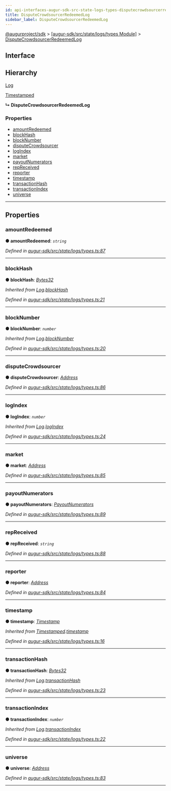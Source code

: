 ```yaml
---
id: api-interfaces-augur-sdk-src-state-logs-types-disputecrowdsourcerredeemedlog
title: DisputeCrowdsourcerRedeemedLog
sidebar_label: DisputeCrowdsourcerRedeemedLog
---
```


[@augurproject/sdk](api-readme.md) > [[augur-sdk/src/state/logs/types Module]](api-modules-augur-sdk-src-state-logs-types-module.md) > [DisputeCrowdsourcerRedeemedLog](api-interfaces-augur-sdk-src-state-logs-types-disputecrowdsourcerredeemedlog.md)

## Interface

## Hierarchy

 [Log](api-interfaces-augur-sdk-src-state-logs-types-log.md)

 [Timestamped](api-interfaces-augur-sdk-src-state-logs-types-timestamped.md)

**↳ DisputeCrowdsourcerRedeemedLog**

### Properties

* [amountRedeemed](api-interfaces-augur-sdk-src-state-logs-types-disputecrowdsourcerredeemedlog.md#amountredeemed)
* [blockHash](api-interfaces-augur-sdk-src-state-logs-types-disputecrowdsourcerredeemedlog.md#blockhash)
* [blockNumber](api-interfaces-augur-sdk-src-state-logs-types-disputecrowdsourcerredeemedlog.md#blocknumber)
* [disputeCrowdsourcer](api-interfaces-augur-sdk-src-state-logs-types-disputecrowdsourcerredeemedlog.md#disputecrowdsourcer)
* [logIndex](api-interfaces-augur-sdk-src-state-logs-types-disputecrowdsourcerredeemedlog.md#logindex)
* [market](api-interfaces-augur-sdk-src-state-logs-types-disputecrowdsourcerredeemedlog.md#market)
* [payoutNumerators](api-interfaces-augur-sdk-src-state-logs-types-disputecrowdsourcerredeemedlog.md#payoutnumerators)
* [repReceived](api-interfaces-augur-sdk-src-state-logs-types-disputecrowdsourcerredeemedlog.md#repreceived)
* [reporter](api-interfaces-augur-sdk-src-state-logs-types-disputecrowdsourcerredeemedlog.md#reporter)
* [timestamp](api-interfaces-augur-sdk-src-state-logs-types-disputecrowdsourcerredeemedlog.md#timestamp)
* [transactionHash](api-interfaces-augur-sdk-src-state-logs-types-disputecrowdsourcerredeemedlog.md#transactionhash)
* [transactionIndex](api-interfaces-augur-sdk-src-state-logs-types-disputecrowdsourcerredeemedlog.md#transactionindex)
* [universe](api-interfaces-augur-sdk-src-state-logs-types-disputecrowdsourcerredeemedlog.md#universe)

---

## Properties

<a id="amountredeemed"></a>

###  amountRedeemed

**● amountRedeemed**: *`string`*

*Defined in [augur-sdk/src/state/logs/types.ts:87](https://github.com/AugurProject/augur/blob/1e1466f1d3/packages/augur-sdk/src/state/logs/types.ts#L87)*

___
<a id="blockhash"></a>

###  blockHash

**● blockHash**: *[Bytes32](api-modules-augur-sdk-src-state-logs-types-module.md#bytes32)*

*Inherited from [Log](api-interfaces-augur-sdk-src-state-logs-types-log.md).[blockHash](api-interfaces-augur-sdk-src-state-logs-types-log.md#blockhash)*

*Defined in [augur-sdk/src/state/logs/types.ts:21](https://github.com/AugurProject/augur/blob/1e1466f1d3/packages/augur-sdk/src/state/logs/types.ts#L21)*

___
<a id="blocknumber"></a>

###  blockNumber

**● blockNumber**: *`number`*

*Inherited from [Log](api-interfaces-augur-sdk-src-state-logs-types-log.md).[blockNumber](api-interfaces-augur-sdk-src-state-logs-types-log.md#blocknumber)*

*Defined in [augur-sdk/src/state/logs/types.ts:20](https://github.com/AugurProject/augur/blob/1e1466f1d3/packages/augur-sdk/src/state/logs/types.ts#L20)*

___
<a id="disputecrowdsourcer"></a>

###  disputeCrowdsourcer

**● disputeCrowdsourcer**: *[Address](api-modules-augur-sdk-src-state-logs-types-module.md#address)*

*Defined in [augur-sdk/src/state/logs/types.ts:86](https://github.com/AugurProject/augur/blob/1e1466f1d3/packages/augur-sdk/src/state/logs/types.ts#L86)*

___
<a id="logindex"></a>

###  logIndex

**● logIndex**: *`number`*

*Inherited from [Log](api-interfaces-augur-sdk-src-state-logs-types-log.md).[logIndex](api-interfaces-augur-sdk-src-state-logs-types-log.md#logindex)*

*Defined in [augur-sdk/src/state/logs/types.ts:24](https://github.com/AugurProject/augur/blob/1e1466f1d3/packages/augur-sdk/src/state/logs/types.ts#L24)*

___
<a id="market"></a>

###  market

**● market**: *[Address](api-modules-augur-sdk-src-state-logs-types-module.md#address)*

*Defined in [augur-sdk/src/state/logs/types.ts:85](https://github.com/AugurProject/augur/blob/1e1466f1d3/packages/augur-sdk/src/state/logs/types.ts#L85)*

___
<a id="payoutnumerators"></a>

###  payoutNumerators

**● payoutNumerators**: *[PayoutNumerators](api-modules-augur-sdk-src-state-logs-types-module.md#payoutnumerators)*

*Defined in [augur-sdk/src/state/logs/types.ts:89](https://github.com/AugurProject/augur/blob/1e1466f1d3/packages/augur-sdk/src/state/logs/types.ts#L89)*

___
<a id="repreceived"></a>

###  repReceived

**● repReceived**: *`string`*

*Defined in [augur-sdk/src/state/logs/types.ts:88](https://github.com/AugurProject/augur/blob/1e1466f1d3/packages/augur-sdk/src/state/logs/types.ts#L88)*

___
<a id="reporter"></a>

###  reporter

**● reporter**: *[Address](api-modules-augur-sdk-src-state-logs-types-module.md#address)*

*Defined in [augur-sdk/src/state/logs/types.ts:84](https://github.com/AugurProject/augur/blob/1e1466f1d3/packages/augur-sdk/src/state/logs/types.ts#L84)*

___
<a id="timestamp"></a>

###  timestamp

**● timestamp**: *[Timestamp](api-modules-augur-sdk-src-state-logs-types-module.md#timestamp)*

*Inherited from [Timestamped](api-interfaces-augur-sdk-src-state-logs-types-timestamped.md).[timestamp](api-interfaces-augur-sdk-src-state-logs-types-timestamped.md#timestamp)*

*Defined in [augur-sdk/src/state/logs/types.ts:16](https://github.com/AugurProject/augur/blob/1e1466f1d3/packages/augur-sdk/src/state/logs/types.ts#L16)*

___
<a id="transactionhash"></a>

###  transactionHash

**● transactionHash**: *[Bytes32](api-modules-augur-sdk-src-state-logs-types-module.md#bytes32)*

*Inherited from [Log](api-interfaces-augur-sdk-src-state-logs-types-log.md).[transactionHash](api-interfaces-augur-sdk-src-state-logs-types-log.md#transactionhash)*

*Defined in [augur-sdk/src/state/logs/types.ts:23](https://github.com/AugurProject/augur/blob/1e1466f1d3/packages/augur-sdk/src/state/logs/types.ts#L23)*

___
<a id="transactionindex"></a>

###  transactionIndex

**● transactionIndex**: *`number`*

*Inherited from [Log](api-interfaces-augur-sdk-src-state-logs-types-log.md).[transactionIndex](api-interfaces-augur-sdk-src-state-logs-types-log.md#transactionindex)*

*Defined in [augur-sdk/src/state/logs/types.ts:22](https://github.com/AugurProject/augur/blob/1e1466f1d3/packages/augur-sdk/src/state/logs/types.ts#L22)*

___
<a id="universe"></a>

###  universe

**● universe**: *[Address](api-modules-augur-sdk-src-state-logs-types-module.md#address)*

*Defined in [augur-sdk/src/state/logs/types.ts:83](https://github.com/AugurProject/augur/blob/1e1466f1d3/packages/augur-sdk/src/state/logs/types.ts#L83)*

___

